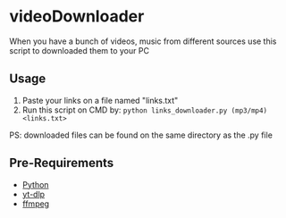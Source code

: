# videoDownloader

When you have a bunch of videos, music from different sources use this script to downloaded them to your PC

## Usage

1) Paste your links on a file named "links.txt"
2) Run this script on CMD by: `python links_downloader.py (mp3/mp4) <links.txt>`

PS: downloaded files can be found on the same directory as the .py file

## Pre-Requirements
- [Python](https://www.python.org/downloads/) 
- [yt-dlp](https://github.com/yt-dlp/yt-dlp)
- [ffmpeg](https://www.ffmpeg.org/)

